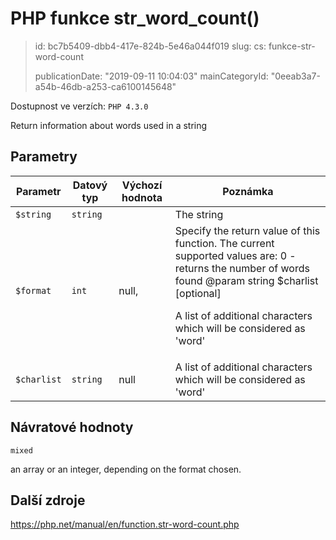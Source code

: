 PHP funkce str_word_count()
===========================

> id: bc7b5409-dbb4-417e-824b-5e46a044f019
> slug:
> 	cs: funkce-str-word-count
> 
> publicationDate: "2019-09-11 10:04:03"
> mainCategoryId: "0eeab3a7-a54b-46db-a253-ca6100145648"

Dostupnost ve verzích: `PHP 4.3.0`

Return information about words used in a string


Parametry
--------------

| Parametr | Datový typ | Výchozí hodnota | Poznámka |
|-----|-----|-----|-----|
| `$string` | `string` |  | The string |
| `$format` | `int` | null, | Specify the return value of this function. The current supported values are: 0 - returns the number of words found @param string $charlist [optional] <p> A list of additional characters which will be considered as 'word' |
| `$charlist` | `string` | null | A list of additional characters which will be considered as 'word' |


Návratové hodnoty
----------------

`mixed`

an array or an integer, depending on the
format chosen.

Další zdroje
------------

https://php.net/manual/en/function.str-word-count.php
